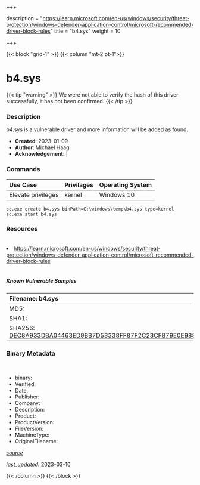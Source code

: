 +++

description = "https://learn.microsoft.com/en-us/windows/security/threat-protection/windows-defender-application-control/microsoft-recommended-driver-block-rules"
title = "b4.sys"
weight = 10

+++


{{< block "grid-1" >}}
{{< column "mt-2 pt-1">}}




# b4.sys 


{{< tip "warning" >}}
We were not able to verify the hash of this driver successfully, it has not been confirmed.
{{< /tip >}}




### Description


b4.sys is a vulnerable driver and more information will be added as found.


- **Created**: 2023-01-09
- **Author**: Michael Haag
- **Acknowledgement**:  | [](https://twitter.com/)

### Commands

| Use Case | Privilages | Operating System | 
|:---- | ---- | ---- |
| Elevate privileges | kernel | Windows 10 |

```
sc.exe create b4.sys binPath=C:\windows\temp\b4.sys type=kernel
sc.exe start b4.sys
```

### Resources
<br>


<li><a href=" https://learn.microsoft.com/en-us/windows/security/threat-protection/windows-defender-application-control/microsoft-recommended-driver-block-rules"> https://learn.microsoft.com/en-us/windows/security/threat-protection/windows-defender-application-control/microsoft-recommended-driver-block-rules</a></li>


<br>


##### Known Vulnerable Samples

| Filename: b4.sys |
|:---- |
|MD5: <a href="https://www.virustotal.com/gui/file/{&#39;Filename&#39;: &#39;b4.sys&#39;, &#39;MD5&#39;: &#39;&#39;, &#39;SHA1&#39;: &#39;&#39;, &#39;SHA256&#39;: &#39;DEC8A933DBA04463ED9BB7D53338FF87F2C23CFB79E0E988449FC631252C9DCC&#39;}"></a>|
|SHA1: <a href="https://www.virustotal.com/gui/file/{&#39;Filename&#39;: &#39;b4.sys&#39;, &#39;MD5&#39;: &#39;&#39;, &#39;SHA1&#39;: &#39;&#39;, &#39;SHA256&#39;: &#39;DEC8A933DBA04463ED9BB7D53338FF87F2C23CFB79E0E988449FC631252C9DCC&#39;}"></a>|
|SHA256: <a href="https://www.virustotal.com/gui/file/{&#39;Filename&#39;: &#39;b4.sys&#39;, &#39;MD5&#39;: &#39;&#39;, &#39;SHA1&#39;: &#39;&#39;, &#39;SHA256&#39;: &#39;DEC8A933DBA04463ED9BB7D53338FF87F2C23CFB79E0E988449FC631252C9DCC&#39;}">DEC8A933DBA04463ED9BB7D53338FF87F2C23CFB79E0E988449FC631252C9DCC</a>|




### Binary Metadata
<br>

- binary: 
- Verified: 
- Date: 
- Publisher: 
- Company: 
- Description: 
- Product: 
- ProductVersion: 
- FileVersion: 
- MachineType: 
- OriginalFilename: 

[*source*](https://github.com/magicsword-io/LOLDrivers/tree/main/yaml/b4.sys.yml)

*last_updated:* 2023-03-10


{{< /column >}}
{{< /block >}}
